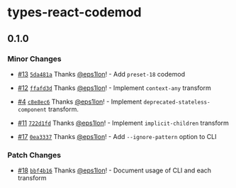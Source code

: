 # types-react-codemod

## 0.1.0

### Minor Changes

- [#13](https://github.com/eps1lon/types-react-codemod/pull/13) [`5da481a`](https://github.com/eps1lon/types-react-codemod/commit/5da481a4e669d12ea4f68617da4da62c5342ede5) Thanks [@eps1lon](https://github.com/eps1lon)! - Add `preset-18` codemod

* [#12](https://github.com/eps1lon/types-react-codemod/pull/12) [`ffafd3d`](https://github.com/eps1lon/types-react-codemod/commit/ffafd3dc7ba3aa21fe3f262bfc2454b00b5410ec) Thanks [@eps1lon](https://github.com/eps1lon)! - Implement `context-any` transform

- [#4](https://github.com/eps1lon/types-react-codemod/pull/4) [`c8e8ec6`](https://github.com/eps1lon/types-react-codemod/commit/c8e8ec688d95aa3ec6fafa394bc916332c546ffd) Thanks [@eps1lon](https://github.com/eps1lon)! - Implement `deprecated-stateless-component` transform.

* [#11](https://github.com/eps1lon/types-react-codemod/pull/11) [`722d1fd`](https://github.com/eps1lon/types-react-codemod/commit/722d1fd40c357bf7b044a6b77e4a9018f362520d) Thanks [@eps1lon](https://github.com/eps1lon)! - Implement `implicit-children` transform

- [#17](https://github.com/eps1lon/types-react-codemod/pull/17) [`0ea3337`](https://github.com/eps1lon/types-react-codemod/commit/0ea3337d65a04e05aaf2bbef1e202c1ee3ecae8b) Thanks [@eps1lon](https://github.com/eps1lon)! - Add `--ignore-pattern` option to CLI

### Patch Changes

- [#18](https://github.com/eps1lon/types-react-codemod/pull/18) [`bbf4b16`](https://github.com/eps1lon/types-react-codemod/commit/bbf4b1617686e40032b8ff7b9f708c0f58c7513a) Thanks [@eps1lon](https://github.com/eps1lon)! - Document usage of CLI and each transform
